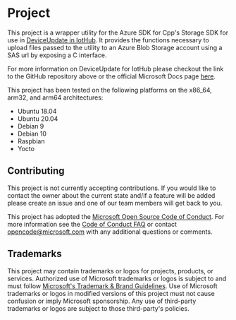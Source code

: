 # Project

This project is a wrapper utility for the Azure SDK for Cpp's Storage SDK for use in [DeviceUpdate in IotHub](https://github.com/azure/iot-hub-device-update). It provides the functions necessary to upload files passed to the utility to an Azure Blob Storage account using a SAS url by exposing a C interface. 

For more information on DeviceUpdate for IotHub please checkout the link to the GitHub repository above or the official Microsoft Docs page [here](https://docs.microsoft.com/en-us/azure/iot-hub-device-update/). 

This project has been tested on the following platforms on the x86_64, arm32, and arm64 architectures: 

* Ubuntu 18.04 
* Ubuntu 20.04 
* Debian 9 
* Debian 10
* Raspbian
* Yocto

## Contributing

This project is not currently accepting contributions. If you would like to contact the owner about the current state and/if a feature will be added please create an issue and one of our team members will get back to you.

This project has adopted the [Microsoft Open Source Code of Conduct](https://opensource.microsoft.com/codeofconduct/).
For more information see the [Code of Conduct FAQ](https://opensource.microsoft.com/codeofconduct/faq/) or
contact [opencode@microsoft.com](mailto:opencode@microsoft.com) with any additional questions or comments.

## Trademarks

This project may contain trademarks or logos for projects, products, or services. Authorized use of Microsoft 
trademarks or logos is subject to and must follow 
[Microsoft's Trademark & Brand Guidelines](https://www.microsoft.com/en-us/legal/intellectualproperty/trademarks/usage/general).
Use of Microsoft trademarks or logos in modified versions of this project must not cause confusion or imply Microsoft sponsorship.
Any use of third-party trademarks or logos are subject to those third-party's policies.
